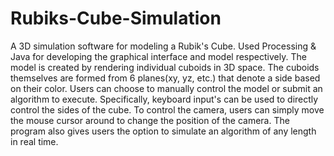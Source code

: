 # Rubiks-Cube-Simulation
A 3D simulation software for modeling a Rubik's Cube. Used Processing & Java for developing the graphical interface and model respectively. The model is created by rendering individual cuboids in 3D space. The cuboids themselves are formed from 6 planes(xy, yz, etc.) that denote a side based on their color. Users can choose to manually control the model or submit an algorithm to execute. Specifically, keyboard input's can be used to directly control the sides of the cube. To control the camera, users can simply move the mouse cursor around to change the position of the camera. The program also gives users the option to simulate an algorithm of any length in real time.
